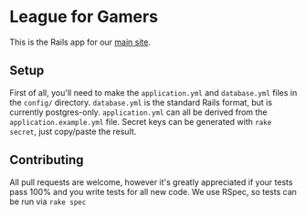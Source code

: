 # League for Gamers

This is the Rails app for our [main site](http://leagueforgamers.com/).

## Setup

First of all, you'll need to make the `application.yml` and `database.yml` files in the `config/` directory. `database.yml` is the standard Rails format, but is currently postgres-only. `application.yml` can all be derived from the `application.example.yml` file. Secret keys can be generated with `rake secret`, just copy/paste the result.

## Contributing
All pull requests are welcome, however it's greatly appreciated if your tests pass 100% and you write tests for all new code. We use RSpec, so tests can be run via `rake spec`